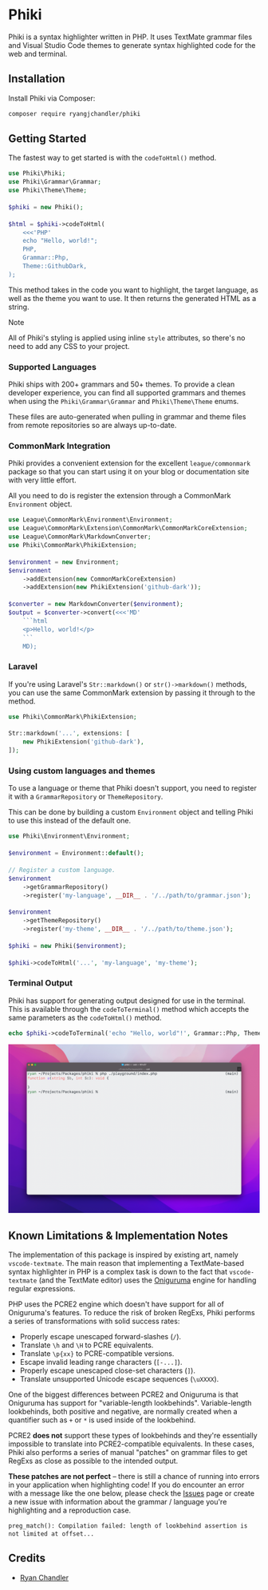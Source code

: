 # Phiki

Phiki is a syntax highlighter written in PHP. It uses TextMate grammar files and Visual Studio Code themes to generate syntax highlighted code for the web and terminal.

## Installation

Install Phiki via Composer:

```sh
composer require ryangjchandler/phiki
```

## Getting Started

The fastest way to get started is with the `codeToHtml()` method.

```php
use Phiki\Phiki;
use Phiki\Grammar\Grammar;
use Phiki\Theme\Theme;

$phiki = new Phiki();

$html = $phiki->codeToHtml(
    <<<'PHP'
    echo "Hello, world!";
    PHP,
    Grammar::Php,
    Theme::GithubDark,
);
```

This method takes in the code you want to highlight, the target language, as well as the theme you want to use. It then returns the generated HTML as a string. 

> [!NOTE]
> All of Phiki's styling is applied using inline `style` attributes, so there's no need to add any CSS to your project.

### Supported Languages

Phiki ships with 200+ grammars and 50+ themes. To provide a clean developer experience, you can find all supported grammars and themes when using the `Phiki\Grammar\Grammar` and `Phiki\Theme\Theme` enums.

These files are auto-generated when pulling in grammar and theme files from remote repositories so are always up-to-date.

### CommonMark Integration

Phiki provides a convenient extension for the excellent `league/commonmark` package so that you can start using it on your blog or documentation site with very little effort.

All you need to do is register the extension through a CommonMark `Environment` object.

```php
use League\CommonMark\Environment\Environment;
use League\CommonMark\Extension\CommonMark\CommonMarkCoreExtension;
use League\CommonMark\MarkdownConverter;
use Phiki\CommonMark\PhikiExtension;

$environment = new Environment;
$environment
    ->addExtension(new CommonMarkCoreExtension)
    ->addExtension(new PhikiExtension('github-dark'));

$converter = new MarkdownConverter($environment);
$output = $converter->convert(<<<'MD'
    ```html
    <p>Hello, world!</p>
    ```
    MD);
```

### Laravel

If you're using Laravel's `Str::markdown()` or `str()->markdown()` methods, you can use the same CommonMark extension by passing it through to the method.

```php
use Phiki\CommonMark\PhikiExtension;

Str::markdown('...', extensions: [
    new PhikiExtension('github-dark'),
]); 
```

### Using custom languages and themes

To use a language or theme that Phiki doesn't support, you need to register it with a `GrammarRepository` or `ThemeRepository`.

This can be done by building a custom `Environment` object and telling Phiki to use this instead of the default one.

```php
use Phiki\Environment\Environment;

$environment = Environment::default();

// Register a custom language.
$environment
    ->getGrammarRepository()
    ->register('my-language', __DIR__ . '/../path/to/grammar.json');

$environment
    ->getThemeRepository()
    ->register('my-theme', __DIR__ . '/../path/to/theme.json');

$phiki = new Phiki($environment);

$phiki->codeToHtml('...', 'my-language', 'my-theme');
```

### Terminal Output

Phiki has support for generating output designed for use in the terminal. This is available through the `codeToTerminal()` method which accepts the same parameters as the `codeToHtml()` method.

```php
echo $phiki->codeToTerminal('echo "Hello, world"!', Grammar::Php, Theme::GithubDark);
```

![](./art/codeToTerminal.png)

## Known Limitations & Implementation Notes

The implementation of this package is inspired by existing art, namely `vscode-textmate`. The main reason that implementing a TextMate-based syntax highlighter in PHP is a complex task is down to the fact that `vscode-textmate` (and the TextMate editor) uses the [Oniguruma](https://github.com/kkos/oniguruma) engine for handling regular expressions.

PHP uses the PCRE2 engine which doesn't have support for all of Oniguruma's features. To reduce the risk of broken RegExs, Phiki performs a series of transformations with solid success rates:

* Properly escape unescaped forward-slashes (`/`).
* Translate `\h` and `\H` to PCRE equivalents.
* Translate `\p{xx}` to PCRE-compatible versions.
* Escape invalid leading range characters (`[-...]`).
* Properly escape unescaped close-set characters (`]`).
* Translate unsupported Unicode escape sequences (`\uXXXX`).

One of the biggest differences between PCRE2 and Oniguruma is that Oniguruma has support for "variable-length lookbehinds". Variable-length lookbehinds, both positive and negative, are normally created when a quantifier such as `+` or `*` is used inside of the lookbehind.

PCRE2 **does not** support these types of lookbehinds and they're essentially impossible to translate into PCRE2-compatible equivalents. In these cases, Phiki also performs a series of manual "patches" on grammar files to get RegExs as close as possible to the intended output.

**These patches are not perfect** – there is still a chance of running into errors in your application when highlighting code! If you do encounter an error with a message like the one below, please check the [Issues](https://github.com/ryangjchandler/phiki/issues) page or create a new issue with information about the grammar / language you're highlighting and a reproduction case.

```
preg_match(): Compilation failed: length of lookbehind assertion is not limited at offset...
```

## Credits

* [Ryan Chandler](https://github.com/ryangjchandler)